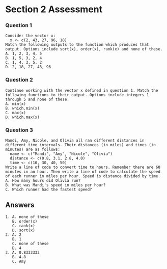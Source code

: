 # Section 2 Assessment 

### Question 1
    Consider the vector x:
      x <- c(2, 43, 27, 96, 18)
    Match the following outputs to the function which produces that output. Options include sort(x), order(x), rank(x) and none of these.
    A. 1, 2, 3, 4, 5
    B. 1, 5, 3, 2, 4
    C. 1, 4, 3, 5, 2  
    D. 2, 18, 27, 43, 96

### Question 2
    Continue working with the vector x defined in question 1. Match the following functions to their output. Options include integers 1 through 5 and none of these.
    A. min(x)
    B. which.min(x)
    C. max(x)
    D. which.max(x)

### Question 3
    Mandi, Amy, Nicole, and Olivia all ran different distances in different time intervals. Their distances (in miles) and times (in minutes) are as follows:
      name <- c("Mandi", "Amy", "Nicole", "Olivia")
      distance <- c(0.8, 3.1, 2.8, 4.0)
      time <- c(10, 30, 40, 50)  
    Write a line of code to convert time to hours. Remember there are 60 minutes in an hour. Then write a line of code to calculate the speed of each runner in miles per hour. Speed is distance divided by time.
    A. How many hours did Olivia run?
    B. What was Mandi's speed in miles per hour?
    C. Which runner had the fastest speed?






## Answers
    1. A. none of these
       B. order(x)
       C. rank(x)
       D. sort(x)
    2. A. 2
       B. 1
       C. none of these
       D. 4
    3. A. 0.8333333
       B. 4.8
       C. Amy
       
